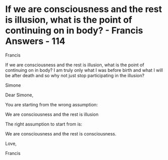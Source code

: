 # If we are consciousness and the rest is illusion, what is the point of continuing on in body? - Francis Answers - 114

Francis

If we are consciousness and the rest is illusion, what is the point of continuing on in body? I am truly only what I was before birth and what I will be after death and so why not just stop participating in the illusion?

Simone

  

Dear Simone,

You are starting from the wrong assumption:&nbsp;

We are consciousness and the rest is illusion

The right assumption to start from is:

We are consciousness and the rest is consciousness.

Love,

Francis

